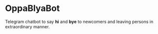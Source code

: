 # OppaBlyaBot

Telegram chatbot to say **hi** and **bye** to newcomers and leaving persons in extraordinary manner.
